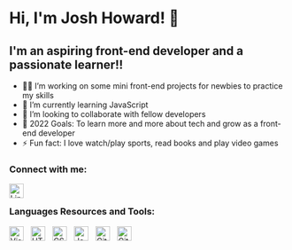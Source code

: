 
# Hi, I'm Josh Howard! 👋

## I'm an aspiring front-end developer and a passionate learner!!

- 👩‍💻 I’m working on some mini front-end projects for newbies to practice my skills
- 🌱 I’m currently learning JavaScript
- 👯 I’m looking to collaborate with fellow developers
- 🥅 2022 Goals: To learn more and more about tech and grow as a front-end developer
- ⚡ Fun fact: I love watch/play sports, read books and play video games

### Connect with me:

<a href="https://linktr.ee/joshhoward1233" target="_blank" rel="noopener noreferrer"><img align="left" alt="Linktree" width="26px" src="https://api.iconify.design/simple-icons/linktree.svg?color=green" style="padding-right:10px;"></a>
&nbsp;&nbsp;

### Languages Resources and Tools:

<img align="left" alt="Visual Studio Code" width="26px" src="https://cdn.jsdelivr.net/gh/devicons/devicon/icons/vscode/vscode-original.svg" style="padding-right:10px;" />

<img align="left" alt="HTML5" width="26px" src="https://cdn.jsdelivr.net/gh/devicons/devicon/icons/html5/html5-original.svg" style="padding-right:10px;" />

<img align="left" alt="CSS3" width="26px" src="https://cdn.jsdelivr.net/gh/devicons/devicon/icons/css3/css3-original.svg" style="padding-right:10px;" />

<img align="left" alt="JavaScript" width="26px" src="https://cdn.jsdelivr.net/gh/devicons/devicon/icons/javascript/javascript-original.svg" style="padding-right:10px;" />

<img align="left" alt="Git" width="26px" src="https://cdn.jsdelivr.net/gh/devicons/devicon/icons/git/git-original.svg" style="padding-right:10px;" />

<img align="left" alt="GitHub" width="26px" src="https://api.iconify.design/akar-icons/github-fill.svg?color=white" style="padding-right:10px;" />

